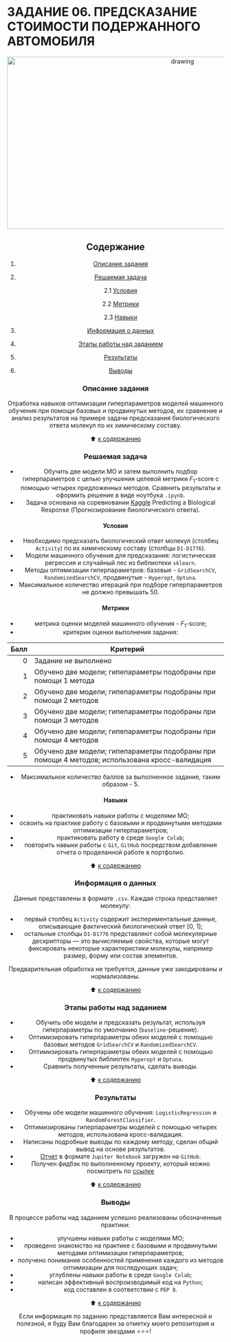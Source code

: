 # **ЗАДАНИЕ 06. ПРЕДСКАЗАНИЕ СТОИМОСТИ ПОДЕРЖАННОГО АВТОМОБИЛЯ**

<center> <img src = https://mtdata.ru/u30/photoB82A/20119654497-0/original.jpg alt="drawing" style="width: 800px; height:400px;">

## **Содержание**

1. [Описание задания](https://github.com/Licharg/SkillFactory/blob/master/Tasks/Task_10/README.md#Описание-задания)  
2. [Решаемая задача](https://github.com/Licharg/SkillFactory/blob/master/Tasks/Task_10/README.md#Решаемая-задача)

    2.1 [Условия](https://github.com/Licharg/SkillFactory/blob/master/Tasks/Task_10/README.md#Условия)

    2.2 [Метрики](https://github.com/Licharg/SkillFactory/blob/master/Tasks/Task_10/README.md#Метрики)

    2.3 [Навыки](https://github.com/Licharg/SkillFactory/blob/master/Tasks/Task_10/README.md#Навыки)

3. [Информация о данных](https://github.com/Licharg/SkillFactory/blob/master/Tasks/Task_10/README.md#Информация-о-данных)  
4. [Этапы работы над заданием](https://github.com/Licharg/SkillFactory/blob/master/Tasks/Task_10/README.md#Этапы-работы-над-заданием)  
5. [Результаты](https://github.com/Licharg/SkillFactory/blob/master/Tasks/Task_10/README.md#Результаты)
6. [Выводы](https://github.com/Licharg/SkillFactory/blob/master/Tasks/Task_10/README.md#Выводы)

### **Описание задания**

Отработка навыков оптимизации гиперпараметров моделей машинного обучения при помощи базовых и продвинутых методов, их сравнение и анализ результатов на примере задачи предсказания биологического ответа молекул по их химическому составу.

:arrow_up: [к содержанию](https://github.com/Licharg/SkillFactory/blob/master/Tasks/Task_10/README.md#Содержание)

### **Решаемая задача**

- Обучить две модели МО и затем выполнить подбор гиперпараметров с целью улучшения целевой метрики $F_1$-score с помощью четырех предложенных методов. Сравнить результаты и оформить решение в виде ноутбука `.ipynb`.
- Задача основана на соревновании [Kaggle](https://www.kaggle.com/c/bioresponse) Predicting a Biological Response (Прогнозирование биологического ответа).

#### **Условия**

- Необходимо предсказать биологический ответ молекул (столбец `Activity`) по их химическому составу (столбцы `D1-D1776`).
- Модели машинного обучения для предсказания: логистическая регрессия и случайный лес из библиотеки `sklearn`.  
- Методы оптимизации гиперпараметров: базовые - `GridSearchCV`, `RandomizedSearchCV`, продвинутые - `Hyperopt`, `Optuna`.  
- Максимальное количество итераций при подборе гиперпараметров не должно превышать 50.  

#### **Метрики**

- метрика оценки моделей машинного обучения - $F_1$-score;
- критерии оценки выполнения задания:  

| Балл | Критерий |
|---:|---|
| 0 | Задание не выполнено |
| 1 | Обучено две модели; гипепараметры подобраны при помощи 1 метода |
| 2 | Обучено две модели; гипепараметры подобраны при помощи 2 методов |
| 3 | Обучено две модели; гипепараметры подобраны при помощи 3 методов |
| 4 | Обучено две модели; гипепараметры подобраны при помощи 4 методов |
| 5 | Обучено две модели; гипепараметры подобраны при помощи 4 методов; использована кросс-валидация |

- Максимальное количество баллов за выполненное задание, таким образом - 5.  

#### **Навыки**

- практиковать навыки работы с моделями МО;
- освоить на практике работу с базовыми и продвинутыми методами оптимизации гиперпараметров;
- практиковать работу в среде `Google Colab`;
- повторить навыки работы с `Git`, `GitHub` посредством добавления отчета о проделанной работе в портфолио.

:arrow_up: [к содержанию](https://github.com/Licharg/SkillFactory/blob/master/Tasks/Task_10/README.md#Содержание)

### **Информация о данных**

Данные представлены в формате `.csv`.  Каждая строка представляет молекулу:

- первый столбец `Activity` содержит экспериментальные данные, описывающие фактический биологический ответ [0, 1];  
- остальные столбцы `D1-D1776` представляют собой молекулярные дескрипторы — это вычисляемые свойства, которые могут фиксировать некоторые характеристики молекулы, например размер, форму или состав элементов.  

Предварительная обработка не требуется, данные уже закодированы и нормализованы.
  
:arrow_up: [к содержанию](https://github.com/Licharg/SkillFactory/blob/master/Tasks/Task_10/README.md#Содержание)

### **Этапы работы над заданием**

- Обучить обе модели и предсказать результат, используя гиперпараметры по умолчанию (`baseline`-решение).  
- Оптимизировать гиперпараметры обеих моделей с помощью базовых методов `GridSearchCV` и `RandomizedSearchCV`.  
- Оптимизировать гиперпараметры обеих моделей с помощью продвинутых библиотек `Hyperopt` и `Optuna`.  
- Сравнить полученные результаты, сделать выводы.

:arrow_up: [к содержанию](https://github.com/Licharg/SkillFactory/blob/master/Tasks/Task_10/README.md#Содержание)

### **Результаты**

- Обучены обе модели машинного обучения: `LogisticRegression` и `RandomForestClassifier`.  
- Оптимизированы гиперпараметры моделей с помощью четырех методов, использована кросс-валидация.  
- Написаны подробные выводы по каждому методу, сделан общий вывод на основе результатов.  
- [Отчет](https://github.com/Licharg/SkillFactory/blob/master/Tasks/Task_10/Task_10_Predicting_a_Biological_Response.ipynb) в формате `Jupiter Notebook` загружен на `GitHub`.
- Получен фидбэк по выполненному проекту, который можно посмотреть по [ссылке](https://disk.yandex.ru/i/0x3rO6LYunn4aQ)

:arrow_up: [к содержанию](https://github.com/Licharg/SkillFactory/blob/master/Tasks/Task_10/README.md#Содержание)

### **Выводы**

В процессе работы над заданием успешно реализованы обозначенные практики:

- улучшены навыки работы с моделями МО;
- проведено знакомство на практике с базовыми и продвинутыми методами оптимизации гиперпараметров;  
- получено понимание особенностей применения каждого из методов оптимизации для последующих задач;  
- углублены навыки работы в среде `Google Colab`;  
- написан эффективный воспроизводимый код на `Python`;  
- код составлен в соответствии с `PEP 8`.

:arrow_up: [к содержанию](https://github.com/Licharg/SkillFactory/blob/master/Tasks/Task_10/README.md#Содержание)

Если информация по заданию представляется Вам интересной и полезной, я буду Вам благодарен за отметку моего репозитория и профиля звездами ⭐️⭐️⭐️!  
